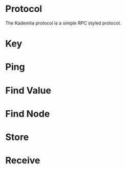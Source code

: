 Protocol
========
The Kademlia protocol is a simple RPC styled protocol.

# Key

# Ping

# Find Value

# Find Node

# Store

# Receive